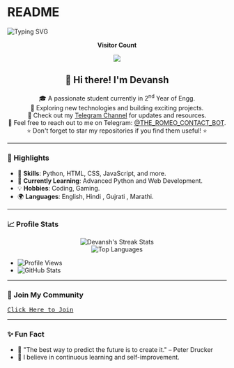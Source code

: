 # README

![Typing SVG](https://readme-typing-svg.herokuapp.com/?lines=HEY+BUDDY+WELCOME+TO+MY+PROFILE!;READ+BELOW+TO+KNOW+MORE)

<p align="center"><b>Visitor Count</b></p>
<p align="center"><img align="center" src="https://profile-counter.glitch.me/{Devansh20055}/count.svg" /></p>

<p align="center">
  <h2 align="center">👋 Hi there! I'm Devansh</h2>
  <p align="center">
    🎓 A passionate student currently in 2<sup>nd</sup> Year of Engg.<br>
    🌟 Exploring new technologies and building exciting projects.<br>
    📢 Check out my <a href='https://t.me/team_silent_king/52'>Telegram Channel</a> for updates and resources.<br>
    💬 Feel free to reach out to me on Telegram: <a href='https://t.me/THE_ROMEO_CONTACT_BOT'>@THE_ROMEO_CONTACT_BOT</a>.<br>
    ⭐ Don't forget to star my repositories if you find them useful! ⭐
  </p>
</p>

---

### 🎨 Highlights

- 🔧 **Skills**: Python, HTML, CSS, JavaScript, and more.
- 🌱 **Currently Learning**: Advanced Python and Web Development.
- 💡 **Hobbies**: Coding, Gaming.
- 🌍 **Languages**: English, Hindi , Gujrati , Marathi.

---

### 📈 Profile Stats

<p align="center">
  <img src="https://github-readme-streak-stats.herokuapp.com/?user=Devansh20055&theme=onedark" alt="Devansh's Streak Stats" />
  <br>
  <img src="https://github-readme-stats.vercel.app/api/top-langs/?username=Devansh20055&layout=compact&theme=onedark" alt="Top Languages" />
</p>

- ![Profile Views](https://hits.seeyoufarm.com/api/count/incr/badge.svg?url=https://github.com/Devansh20055/&title=Profile%20Views)
- ![GitHub Stats](https://github-readme-stats.vercel.app/api?username=Devansh20055&show_icons=true&title_color=733&icon_color=393&include_all_commits=true&theme=onedark&cache_seconds=86400)

---

### 🌟 Join My Community

<kbd>[Click Here to Join](https://t.me/TEAM_SILENT_KING)</kbd>

---

### ✨ Fun Fact

- 🚀 "The best way to predict the future is to create it." – Peter Drucker
- 🎯 I believe in continuous learning and self-improvement.
